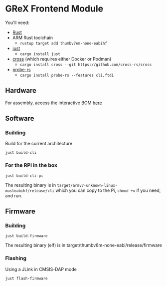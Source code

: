 # GReX Frontend Module

You'll need:
- [Rust](https://rustup.rs/)
- ARM Rust toolchain
    - `rustup target add thumbv7em-none-eabihf`
- [just](https://github.com/casey/just)
    - `cargo install just`
- [cross](https://github.com/cross-rs/cross) (which requires either Docker or Podman)
    - `cargo install cross --git https://github.com/cross-rs/cross`
- [probe-rs](https://probe.rs/)
    - `cargo install probe-rs --features cli,ftdi`

## Hardware

For assembly, access the interactive BOM [here](https://grex-telescope.github.io/FrontendModule/hardware/bom/ibom.html)

## Software

### Building

Build for the current architecture

`just build-cli`

### For the RPi in the box

`just build-cli-pi`

The resulting binary is in `target/armv7-unknown-linux-musleabihf/release/cli` which you can copy to the Pi, `chmod +x` if you need, and run.

## Firmware

### Building

`just build-firmware`

The resulting binary (elf) is in target/thumbv6m-none-eabi/release/firmware

### Flashing

Using a JLink in CMSIS-DAP mode

`just flash-firmware`